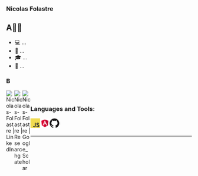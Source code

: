 ### Nicolas Folastre

## A🔬🔬
- 💻 ...
- 📅 ...
- 🎓 ...
- 💼 ...

### B

[<img align="left" alt="Nicolas-Folastre | LinkedIn" width="22px" src="https://cdn.jsdelivr.net/npm/simple-icons@v3/icons/linkedin.svg" />][linkedin]
[<img align="left" alt="Nicolas-Folastre | Researchgate" width="22px" src="https://upload.wikimedia.org/wikipedia/commons/thumb/5/5e/ResearchGate_icon_SVG.svg" />][Researchgate]
[<img align="left" alt="Nicolas-Folastre | Google_Scholar" width="22px" src="https://upload.wikimedia.org/wikipedia/commons/thumb/c/c7/Google_Scholar_logo.svg" />][Google_Scholar]

<br />

### Languages and Tools:

<img align="left" alt="JavaScript" width="26px" src="https://raw.githubusercontent.com/github/explore/80688e429a7d4ef2fca1e82350fe8e3517d3494d/topics/javascript/javascript.png" />
<img align="left" alt="angular" width="26px" src="https://raw.githubusercontent.com/github/explore/80688e429a7d4ef2fca1e82350fe8e3517d3494d/topics/angular/angular.png" />
<img align="left" alt="GitHub" width="26px" src="https://raw.githubusercontent.com/github/explore/78df643247d429f6cc873026c0622819ad797942/topics/github/github.png" />

<br />
<br />

---

[linkedin]: https://www.linkedin.com/in/nicolas-folastre-224639175/
[Researchgate]: https://www.researchgate.net/profile/Nicolas-Folastre
[Google_Scholar]: https://scholar.google.com/citations?user=CJnlotkAAAAJ&hl=fr&oi=ao

